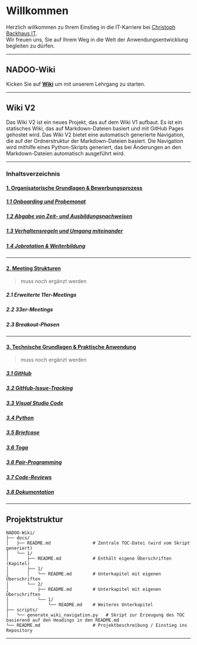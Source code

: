 # Willkommen

Herzlich willkommen zu Ihrem Einstieg in die IT-Karriere bei [Christoph Backhaus IT](https://wirrettendeinezeit.de).  
Wir freuen uns, Sie auf Ihrem Weg in die Welt der Anwendungsentwicklung begleiten zu dürfen.

---

## NADOO-Wiki

Kicken Sie auf [__Wiki__](https://github.com/NADOOIT/NADOO-Wiki/wiki/1.-Willkommen-bei-NADOO%E2%80%90Wiki) um mit unserem Lehrgang zu starten.

---

## Wiki V2

Das Wiki V2 ist ein neues Projekt, das auf dem Wiki V1 aufbaut. Es ist ein statisches Wiki, das auf Markdown-Dateien basiert und mit GitHub Pages gehostet wird. Das Wiki V2 bietet eine automatisch generierte Navigation, die auf der Ordnerstruktur der Markdown-Dateien basiert. Die Navigation wird mithilfe eines Python-Skripts generiert, das bei Änderungen an den Markdown-Dateien automatisch ausgeführt wird.

---

### Inhaltsverzeichnis

#### [1. Organisatorische Grundlagen & Bewerbungsprozess](docs/1/README.md)

##### [1.1 Onboarding und Probemonat](docs/1/1/README.md)

##### [1.2 Abgabe von Zeit- und Ausbildungsnachweisen](docs/1/2/README.md)

##### [1.3 Verhaltensregeln und Umgang miteinander](docs/1/3/README.md)

##### [1.4 Jobrotation & Weiterbildung](docs/1/4/README.md)

---

#### [2. Meeting Strukturen]()

>muss noch ergänzt werden

##### 2.1 Erweiterte 11er-Meetings

##### 2.2 33er-Meetings

##### 2.3 Breakout-Phasen

---

#### [3. Technische Grundlagen & Praktische Anwendung]()

>muss noch ergänzt werden

##### [3.1 GitHub]()

##### [3.2 GitHub-Issue-Tracking]()

##### [3.3 Visual Studio Code]()

##### [3.4 Python]()

##### [3.5 Briefcase]()

##### [3.6 Toga]()

##### [3.6 Pair-Programming]()

##### [3.7 Code-Reviews]()

##### [3.8 Dokumentation]()

---

## Projektstruktur

```plaintext
NADOO-Wiki/
├── docs/
│   ├── README.md                # Zentrale TOC-Datei (wird vom Skript generiert)
│   └── 1/
│       ├── README.md            # Enthält eigene Überschriften (Kapitel)
│       ├── 1/
│       │   └── README.md        # Unterkapitel mit eigenen Überschriften
│       └── 2/
│           ├── README.md        # Unterkapitel mit eigenen Überschriften
│           └── 1/
│               └── README.md    # Weiteres Unterkapitel
├── scripts/
│   └── generate_wiki_navigation.py   # Skript zur Erzeugung des TOC basierend auf den Headings in den README.md
└── README.md                    # Projektbeschreibung / Einstieg ins Repository
```

---
